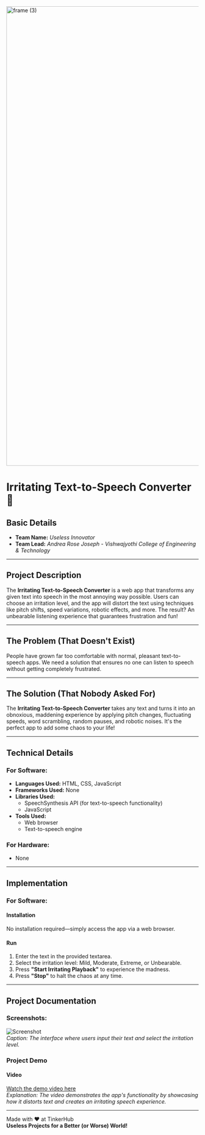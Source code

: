 <img width="3188" height="1202" alt="frame (3)" src="https://github.com/user-attachments/assets/517ad8e9-ad22-457d-9538-a9e62d137cd7" />


# **Irritating Text-to-Speech Converter** 🎯

## **Basic Details**

- **Team Name:** *Useless Innovator*  
- **Team Lead:** *Andrea Rose Joseph - Vishwajyothi College of Engineering & Technology*

---

## **Project Description**

The **Irritating Text-to-Speech Converter** is a web app that transforms any given text into speech in the most annoying way possible. Users can choose an irritation level, and the app will distort the text using techniques like pitch shifts, speed variations, robotic effects, and more. The result? An unbearable listening experience that guarantees frustration and fun!

---

## **The Problem (That Doesn't Exist)**

People have grown far too comfortable with normal, pleasant text-to-speech apps. We need a solution that ensures no one can listen to speech without getting completely frustrated.

---

## **The Solution (That Nobody Asked For)**

The **Irritating Text-to-Speech Converter** takes any text and turns it into an obnoxious, maddening experience by applying pitch changes, fluctuating speeds, word scrambling, random pauses, and robotic noises. It's the perfect app to add some chaos to your life!

---

## **Technical Details**

### **For Software:**

- **Languages Used:** HTML, CSS, JavaScript  
- **Frameworks Used:** None  
- **Libraries Used:**  
  - SpeechSynthesis API (for text-to-speech functionality)  
  - JavaScript  
- **Tools Used:**  
  - Web browser  
  - Text-to-speech engine  

### **For Hardware:**

- None

---

## **Implementation**

### **For Software:**

#### **Installation**

No installation required—simply access the app via a web browser.

#### **Run**

1. Enter the text in the provided textarea.  
2. Select the irritation level: Mild, Moderate, Extreme, or Unbearable.  
3. Press **"Start Irritating Playback"** to experience the madness.  
4. Press **"Stop"** to halt the chaos at any time.

---

## **Project Documentation**

### **Screenshots:**

![Screenshot](https://github.com/user-attachments/assets/e73f6807-79b4-4743-a182-d70383397053)  
*Caption: The interface where users input their text and select the irritation level.*

### **Project Demo**

#### **Video**  
[Watch the demo video here](https://drive.google.com/file/d/1CRapaDzxJvKDGgpV9m2Gvse_C72NA_Qw/view?usp=sharing)  
*Explanation: The video demonstrates the app's functionality by showcasing how it distorts text and creates an irritating speech experience.*

---

Made with ❤️ at TinkerHub  
**Useless Projects for a Better (or Worse) World!**
